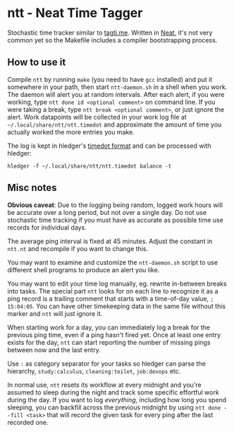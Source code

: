 # ntt - Neat Time Tagger

Stochastic time tracker similar to [tagti.me](http://tagti.me/).
Written in [Neat](https://neat-lang.github.io/), it's not very common yet so the Makefile includes a compiler bootstrapping process.

## How to use it

Compile `ntt` by running `make` (you need to have `gcc` installed) and put it somewhere in your path, then start `ntt-daemon.sh` in a shell when you work.
The daemon will alert you at random intervals.
After each alert, if you were working, type `ntt done id <optional comment>` on command line.
If you were taking a break, type `ntt break <optional comment>`, or just ignore the alert.
Work datapoints will be collected in your work log file at `~/.local/share/ntt/ntt.timedot` and approximate the amount of time you actually worked the more entries you make.

The log is kept in hledger's [timedot format](https://hledger.org/time-planning.html) and can be processed with hledger:

```
hledger -f ~/.local/share/ntt/ntt.timedot balance -t
```

## Misc notes

**Obvious caveat**: Due to the logging being random, logged work hours will be accurate over a long period, but not over a single day.
Do not use stochastic time tracking if you must have as accurate as possible time use records for individual days.

The average ping interval is fixed at 45 minutes.
Adjust the constant in `ntt.nt` and recompile if you want to change this.

You may want to examine and customize the `ntt-daemon.sh` script to use different shell programs to produce an alert you like.

You may want to edit your time log manually, eg. rewrite in-between breaks into tasks.
The special part `ntt` looks for on each line to recognize it as a ping record is a trailing comment that starts with a time-of-day value, `; 15:04:05`.
You can have other timekeeping data in the same file without this marker and `ntt` will just ignore it.

When starting work for a day, you can immediately log a break for the previous ping time, even if a ping hasn't fired yet.
Once at least one entry exists for the day, `ntt` can start reporting the number of missing pings between now and the last entry.

Use `:` as category separator for your tasks so hledger can parse the hierarchy, `study:calculus`, `cleaning:toilet`, `job:devops` etc.

In normal use, `ntt` resets its workflow at every midnight and you're assumed to sleep during the night and track some specific effortful work during the day.
If you want to log *everything*, including how long you spend sleeping, you can backfill across the previous midnight by using `ntt done --fill <task>` that will record the given task for every ping after the last recorded one.
